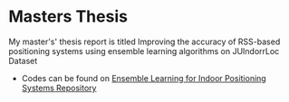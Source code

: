 # Masters Thesis
My master's' thesis report is titled Improving the accuracy of RSS-based positioning systems using ensemble learning algorithms on JUIndorrLoc Dataset
- Codes can be found on [Ensemble Learning for Indoor Positioning Systems Repository](https://github.com/hmda77/Ensemble-Indoor-Loc)
